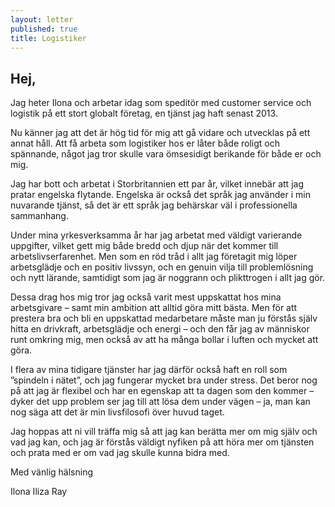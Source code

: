 ```yaml
---
layout: letter
published: true
title: Logistiker
---
```

## Hej,

Jag heter Ilona och arbetar idag som speditör med customer service och logistik på ett stort globalt företag, en tjänst jag haft senast 2013.

Nu känner jag att det är hög tid för mig att gå vidare och utvecklas på ett annat håll. Att få arbeta som logistiker hos er låter både roligt och spännande, något jag tror skulle vara ömsesidigt berikande för både er och mig. 

Jag har bott och arbetat i Storbritannien ett par år, vilket innebär att jag pratar engelska flytande. Engelska är också det språk jag använder i min nuvarande tjänst, så det är ett språk jag behärskar väl i professionella sammanhang.

Under mina yrkesverksamma år har jag arbetat med väldigt varierande uppgifter, vilket gett mig både bredd och djup när det kommer till arbetslivserfarenhet. Men som en röd tråd i allt jag företagit mig löper arbetsglädje och en positiv livssyn, och en genuin vilja till problemlösning och nytt lärande, samtidigt som jag är noggrann och plikttrogen i allt jag gör.

Dessa drag hos mig tror jag också varit mest uppskattat hos mina arbetsgivare – samt min ambition att alltid göra mitt bästa. Men för att prestera bra och bli en uppskattad medarbetare måste man ju förstås själv hitta en drivkraft, arbetsglädje och energi – och den får jag av människor runt omkring mig, men också av att ha många bollar i luften och mycket att göra.

I flera av mina tidigare tjänster har jag därför också haft en roll som ”spindeln i nätet”, och jag fungerar mycket bra under stress. Det beror nog på att jag är flexibel och har en egenskap att ta dagen som den kommer – dyker det upp problem ser jag till att lösa dem under vägen – ja, man kan nog säga att det är min livsfilosofi över huvud taget.

Jag hoppas att ni vill träffa mig så att jag kan berätta mer om mig själv och vad jag kan, och jag är förstås väldigt nyfiken på att höra mer om tjänsten och prata med er om vad jag skulle kunna bidra med.



Med vänlig hälsning


Ilona Iliza Ray
